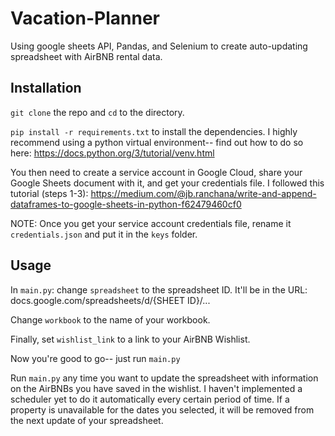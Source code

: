 # Vacation-Planner
Using google sheets API, Pandas, and Selenium to create auto-updating spreadsheet with AirBNB rental data.

## Installation
`git clone` the repo and `cd` to the directory.

`pip install -r requirements.txt` to install the dependencies. I highly recommend using a python virtual environment-- find out how to do so here: https://docs.python.org/3/tutorial/venv.html

You then need to create a service account in Google Cloud, share your Google Sheets document with it, and get your credentials file. I followed this tutorial (steps 1-3): https://medium.com/@jb.ranchana/write-and-append-dataframes-to-google-sheets-in-python-f62479460cf0

NOTE: Once you get your service account credentials file, rename it `credentials.json` and put it in the `keys` folder.

## Usage
In `main.py`: change `spreadsheet` to the spreadsheet ID. It'll be in the URL: docs.google.com/spreadsheets/d/{SHEET ID}/...

Change `workbook` to the name of your workbook.

Finally, set `wishlist_link` to a link to your AirBNB Wishlist.

Now you're good to go-- just run `main.py`

Run `main.py` any time you want to update the spreadsheet with information on the AirBNBs you have saved in the wishlist. I haven't implemented a scheduler yet to do it automatically every certain period of time. If a property is unavailable for the dates you selected, it will be removed from the next update of your spreadsheet.
